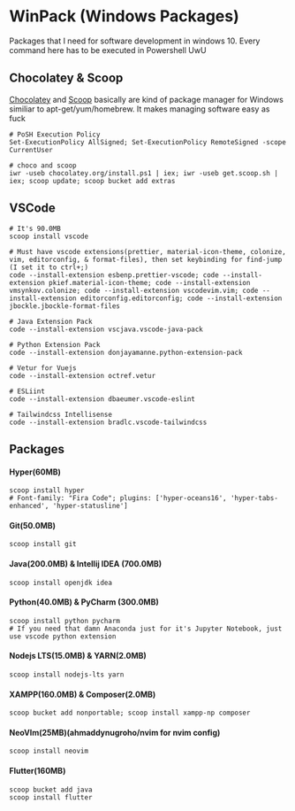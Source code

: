 

# WinPack (Windows Packages)
Packages that I need for software development in windows 10. Every command here has to be executed in Powershell UwU

## Chocolatey & Scoop
[Chocolatey](https://chocolatey.org/) and [Scoop](https://github.com/lukesampson/scoop/wiki) basically are kind of package manager for Windows similiar to apt-get/yum/homebrew. It makes managing software easy as fuck

    # PoSH Execution Policy
    Set-ExecutionPolicy AllSigned; Set-ExecutionPolicy RemoteSigned -scope CurrentUser
    
    # choco and scoop
    iwr -useb chocolatey.org/install.ps1 | iex; iwr -useb get.scoop.sh | iex; scoop update; scoop bucket add extras
    
## VSCode
    # It's 90.0MB
    scoop install vscode

    # Must have vscode extensions(prettier, material-icon-theme, colonize, vim, editorconfig, & format-files), then set keybinding for find-jump (I set it to ctrl+;)
    code --install-extension esbenp.prettier-vscode; code --install-extension pkief.material-icon-theme; code --install-extension vmsynkov.colonize; code --install-extension vscodevim.vim; code --install-extension editorconfig.editorconfig; code --install-extension jbockle.jbockle-format-files
    
    # Java Extension Pack
    code --install-extension vscjava.vscode-java-pack
    
    # Python Extension Pack
    code --install-extension donjayamanne.python-extension-pack
    
    # Vetur for Vuejs 
    code --install-extension octref.vetur
    
    # ESLiint
    code --install-extension dbaeumer.vscode-eslint
    
    # Tailwindcss Intellisense
    code --install-extension bradlc.vscode-tailwindcss

## Packages
#### Hyper(60MB)
    scoop install hyper
    # Font-family: "Fira Code"; plugins: ['hyper-oceans16', 'hyper-tabs-enhanced', 'hyper-statusline']
#### Git(50.0MB)
    scoop install git
#### Java(200.0MB) & Intellij IDEA (700.0MB)
    scoop install openjdk idea
#### Python(40.0MB) & PyCharm (300.0MB)
    scoop install python pycharm
    # If you need that damn Anaconda just for it's Jupyter Notebook, just use vscode python extension
#### Nodejs LTS(15.0MB) & YARN(2.0MB)
    scoop install nodejs-lts yarn
#### XAMPP(160.0MB) & Composer(2.0MB)
    scoop bucket add nonportable; scoop install xampp-np composer
#### NeoVIm(25MB)(ahmaddynugroho/nvim for nvim config)
    scoop install neovim
#### Flutter(160MB)
    scoop bucket add java
    scoop install flutter
    
